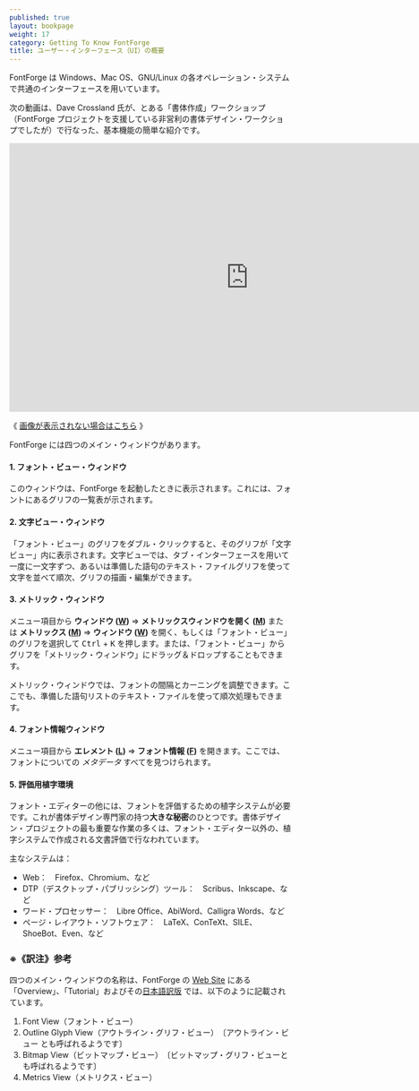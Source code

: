 ```yaml
---
published: true
layout: bookpage
weight: 17
category: Getting To Know FontForge
title: ユーザー・インターフェース（UI）の概要
---
```


FontForge は Windows、Mac OS、GNU/Linux の各オペレーション・システムで共通のインターフェースを用いています。

次の動画は、Dave Crossland 氏が、とある「書体作成」ワークショップ（FontForge プロジェクトを支援している非営利の書体デザイン・ワークショプでしたが）で行なった、基本機能の簡単な紹介です。

<iframe width="853" height="480" src="https://www.youtube-nocookie.com/embed/_EhwHL1aloI?rel=0&amp;showinfo=0&t=1m55s" frameborder="0" allowfullscreen></iframe>

《 [画像が表示されない場合はこちら](https://www.youtube-nocookie.com/embed/_EhwHL1aloI?rel=0&amp;showinfo=0&t=1m55s) 》

FontForge には四つのメイン・ウィンドウがあります。 

#### 1. フォント・ビュー・ウィンドウ

このウィンドウは、FontForge を起動したときに表示されます。これには、フォントにあるグリフの一覧表が示されます。

#### 2. 文字ビュー・ウィンドウ

「フォント・ビュー」のグリフをダブル・クリックすると、そのグリフが「文字ビュー」内に表示されます。文字ビューでは、タブ・インターフェースを用いて一度に一文字ずつ、あるいは準備した語句のテキスト・ファイルグリフを使って文字を並べて順次、グリフの描画・編集ができます。

#### 3. メトリック・ウィンドウ

メニュー項目から **ウィンドウ (<u>W</u>)** ⇒ **メトリックスウィンドウを開く (<u>M</u>)** または **メトリックス (<u>M</u>)** ⇒ **ウィンドウ (<u>W</u>)** を開く、もしくは「フォント・ビュー」のグリフを選択して <kbd>Ctrl</kbd> + <kbd>K</kbd> を押します。または、「フォント・ビュー」からグリフを「メトリック・ウィンドウ」にドラッグ＆ドロップすることもできます。

メトリック・ウィンドウでは、フォントの間隔とカーニングを調整できます。ここでも、準備した語句リストのテキスト・ファイルを使って順次処理もできます。

#### 4. フォント情報ウィンドウ

メニュー項目から **エレメント (<u>L</u>)** ⇒ **フォント情報 (<u>F</u>)** を開きます。ここでは、フォントについての _メタデータ_ すべてを見つけられます。

#### 5. 評価用植字環境

フォント・エディターの他には、フォントを評価するための植字システムが必要です。これが書体デザイン専門家の持つ**大きな秘密**のひとつです。書体デザイン・プロジェクトの最も重要な作業の多くは、フォント・エディター以外の、植字システムで作成される文書評価で行なわれています。

主なシステムは：

* Web：　Firefox、Chromium、など
* DTP（デスクトップ・パブリッシング）ツール：　Scribus、Inkscape、など
* ワード・プロセッサー：　Libre Office、AbiWord、Calligra Words、など
* ページ・レイアウト・ソフトウェア：　LaTeX、ConTeXt、SILE、ShoeBot、Even、など


### ※《訳注》参考

四つのメイン・ウィンドウの名称は、FontForge の [Web Site](https://fontforge.org/docs/) にある「Overview」、「Tutorial」およびその[日本語訳版](https://fontforge.org/docs/old/ja/overview.html) では、以下のように記載されています。

1. Font View（フォント・ビュー）
1. Outline Glyph View（アウトライン・グリフ・ビュー）　〔アウトライン・ビュー とも呼ばれるようです〕
1. Bitmap View（ビットマップ・ビュー）　〔ビットマップ・グリフ・ビューとも呼ばれるようです〕
1. Metrics View（メトリクス・ビュー）
